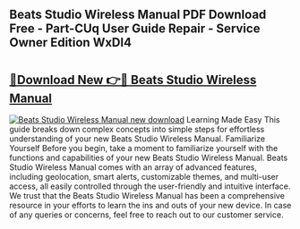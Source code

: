 ## Beats Studio Wireless Manual PDF Download Free - Part-CUq User Guide Repair - Service Owner Edition WxDl4

# <h2><a href="http://cf2460.oget.top/?id=Beats+Studio+Wireless+Manual">🔗Download New 👉🔴 Beats Studio Wireless Manual</a></h2>

[![Beats Studio Wireless Manual new download](https://i.imgur.com/5g1atiW.png)](http://cf2460.oget.top/?id=Beats+Studio+Wireless+Manual)
Learning Made Easy This guide breaks down complex concepts into simple steps for effortless understanding of your new Beats Studio Wireless Manual. Familiarize Yourself Before you begin, take a moment to familiarize yourself with the functions and capabilities of your new Beats Studio Wireless Manual. Beats Studio Wireless Manual comes with an array of advanced features, including geolocation, smart alerts, customizable themes, and multi-user access, all easily controlled through the user-friendly and intuitive interface. We trust that the Beats Studio Wireless Manual has been a comprehensive resource in your efforts to learn the ins and outs of your new device. In case of any queries or concerns, feel free to reach out to our customer service.
